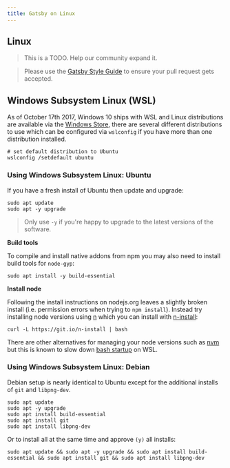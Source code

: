 ```yaml
---
title: Gatsby on Linux
---
```


## Linux

> This is a TODO. Help our community expand it.

> Please use the [Gatsby Style Guide](/contributing/gatsby-style-guide/) to ensure your pull request gets accepted.

## Windows Subsystem Linux (WSL)

As of October 17th 2017, Windows 10 ships with WSL and Linux distributions are available via the [Windows Store], there are several different distributions to use which can be configured via `wslconfig` if you have more than one distribution installed.

```shell
# set default distribution to Ubuntu
wslconfig /setdefault ubuntu
```

### Using Windows Subsystem Linux: Ubuntu

If you have a fresh install of Ubuntu then update and upgrade:

```shell
sudo apt update
sudo apt -y upgrade
```

> Only use `-y` if you're happy to upgrade to the latest versions of the software.

**Build tools**

To compile and install native addons from npm you may also need to install build tools for `node-gyp`:

```shell
sudo apt install -y build-essential
```

**Install node**

Following the install instructions on nodejs.org leaves a slightly broken install (i.e. permission errors when trying to `npm install`). Instead try installing node versions using [n] which you can install with [n-install]:

```shell
curl -L https://git.io/n-install | bash
```

There are other alternatives for managing your node versions such as [nvm] but this is known to slow down [bash startup] on WSL.

### Using Windows Subsystem Linux: Debian

Debian setup is nearly identical to Ubuntu except for the additional installs of `git` and `libpng-dev`.

```shell
sudo apt update
sudo apt -y upgrade
sudo apt install build-essential
sudo apt install git
sudo apt install libpng-dev
```

Or to install all at the same time and approve `(y)` all installs:

```shell
sudo apt update && sudo apt -y upgrade && sudo apt install build-essential && sudo apt install git && sudo apt install libpng-dev
```

<!-- links -->

[windows store]: https://www.microsoft.com/en-us/store/p/ubuntu/9nblggh4msv6
[n]: https://github.com/tj/n
[n-install]: https://github.com/mklement0/n-install
[nvm]: https://github.com/creationix/nvm
[bash startup]: https://github.com/Microsoft/WSL/issues/776#issuecomment-266112578
